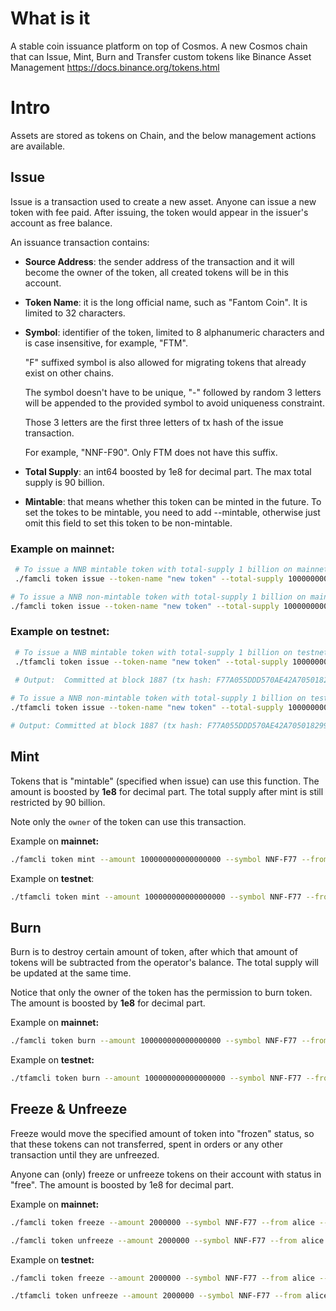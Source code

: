 # What is it
A stable coin issuance platform on top of Cosmos.
A new Cosmos chain that can Issue, Mint, Burn and Transfer custom tokens like 
Binance Asset Management https://docs.binance.org/tokens.html

# Intro
Assets are stored as tokens on Chain, and the below management actions are available.

## Issue
Issue is a transaction used to create a new asset. Anyone can issue a new token with fee paid. 
After issuing, the token would appear in the issuer's account as free balance.

An issuance transaction contains:

* **Source Address**: the sender address of the transaction and it will become the owner of the token, all created tokens will be in this account.
* **Token Name**: it is the long official name, such as "Fantom Coin". It is limited to 32 characters.
* **Symbol**: identifier of the token, limited to 8 alphanumeric characters and is case insensitive, for example, "FTM".

    "F" suffixed symbol is also allowed for migrating tokens that already exist on other chains.

    The symbol doesn't have to be unique, "-" followed by random 3 letters will be appended to the provided symbol to avoid uniqueness constraint.

    Those 3 letters are the first three letters of tx hash of the issue transaction.

    For example, "NNF-F90". Only FTM does not have this suffix.
* **Total Supply**: an int64 boosted by 1e8 for decimal part. The max total supply is 90 billion.
* **Mintable**: that means whether this token can be minted in the future. To set the tokes to be mintable, you need to add --mintable, otherwise just omit this field to set this token to be non-mintable.

### Example on **mainnet:**
```bash
 # To issue a NNB mintable token with total-supply 1 billion on mainnet
 ./famcli token issue --token-name "new token" --total-supply 100000000000000000 --symbol NNF --mintable --from alice --chain-id Fantom-Chain-Alpha  --node  https://data.mainnet.io:443 --trust-node
```
```bash
# To issue a NNB non-mintable token with total-supply 1 billion on mainnet
./famcli token issue --token-name "new token" --total-supply 100000000000000000 --symbol NNF --from alice  --chain-id Fantom-Chain-Alpha   --node  https://data.mainnet.io:443 --trust-node
```

### Example on **testnet:**
```bash
 # To issue a NNB mintable token with total-supply 1 billion on testnet
 ./tfamcli token issue --token-name "new token" --total-supply 100000000000000000 --symbol NNF --mintable --from alice --chain-id Fantom-Chain-Alpha  --node  https://data.testnet.io:80 --trust-node
 
 # Output:  Committed at block 1887 (tx hash: F77A055DDD570AE42A7050182993A0B4DBC81A0D, ... Issued NNF-F77...)
```
```bash
# To issue a NNB non-mintable token with total-supply 1 billion on testnet
./tfamcli token issue --token-name "new token" --total-supply 100000000000000000 --symbol NNF --from alice  --chain-id Fantom-Chain-Omega   --node  https://data.testnet.io:80 --trust-node

# Output: Committed at block 1887 (tx hash: F77A055DDD570AE42A7050182993A0B4DBC81A0D, ... Issued NNF-F77...)
```

## Mint

Tokens that is "mintable" (specified when issue) can use this function. The amount is boosted by **1e8** for decimal part. The total supply after mint is still restricted by 90 billion. 

Note only the `owner` of the token can use this transaction.

Example on **mainnet:**

```bash
./famcli token mint --amount 100000000000000000 --symbol NNF-F77 --from alice --chain-id Fantom-Chain-Alpha --node https://data.defibit.io:443 --trust-node
```

Example on **testnet**:
```bash
./tfamcli token mint --amount 100000000000000000 --symbol NNF-F77 --from alice --chain-id Fantom-Chain-Omega --node https://data.testnet.io:80 --trust-node
```

## Burn
Burn is to destroy certain amount of token, after which that amount of tokens will be subtracted from the operator's balance. The total supply will be updated at the same time. 

Notice that only the owner of the token has the permission to burn token. The amount is boosted by **1e8** for decimal part.
   
Example on **mainnet:**

```bash
./famcli token burn --amount 100000000000000000 --symbol NNF-F77 --from alice --chain-id Fantom-Chain-Alpha --node https://data.mainnet.io:443 --trust-node
```

Example on **testnet:**

```bash
./tfamcli token burn --amount 100000000000000000 --symbol NNF-F77 --from alice --chain-id Fantom-Chain-Omega --node https://data.testnet.io:443 --trust-node
```

## Freeze & Unfreeze
Freeze would move the specified amount of token into "frozen" status, so that these tokens can not transferred, spent in orders or any other transaction until they are unfreezed.

Anyone can (only) freeze or unfreeze tokens on their account with status in "free". The amount is boosted by 1e8 for decimal part.

Example on **mainnet:**
```bash
./famcli token freeze --amount 2000000 --symbol NNF-F77 --from alice --chain-id Fantom-Chain-Alpha --node https://data.mainnet.io:443 --trust-node
```
```bash
./famcli token unfreeze --amount 2000000 --symbol NNF-F77 --from alice --chain-id Fantom-Chain-Alpha --node https://data.mainnet.io:443 --trust-node
```

Example on **testnet:**
```bash
./famcli token freeze --amount 2000000 --symbol NNF-F77 --from alice --chain-id Fantom-Chain-Omega --node https://data.testnet.io:443 --trust-node
```
```bash
./tfamcli token unfreeze --amount 2000000 --symbol NNF-F77 --from alice --chain-id Fantom-Chain-Omega --node https://data.testnet.io:443 --trust-node
```